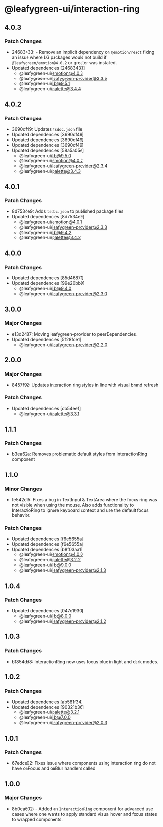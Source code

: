# @leafygreen-ui/interaction-ring

## 4.0.3

### Patch Changes

- 24683433: - Remove an implicit dependency on `@emotion/react` fixing an issue where LG packages would not build if `@leafygreen/emotion@4.0.2` or greater was installed.
- Updated dependencies [24683433]
  - @leafygreen-ui/emotion@4.0.3
  - @leafygreen-ui/leafygreen-provider@2.3.5
  - @leafygreen-ui/lib@9.5.1
  - @leafygreen-ui/palette@3.4.4

## 4.0.2

### Patch Changes

- 3690df49: Updates `tsdoc.json` file
- Updated dependencies [3690df49]
- Updated dependencies [3690df49]
- Updated dependencies [3690df49]
- Updated dependencies [58a5a05e]
  - @leafygreen-ui/lib@9.5.0
  - @leafygreen-ui/emotion@4.0.2
  - @leafygreen-ui/leafygreen-provider@2.3.4
  - @leafygreen-ui/palette@3.4.3

## 4.0.1

### Patch Changes

- 8d7534e9: Adds `tsdoc.json` to published package files
- Updated dependencies [8d7534e9]
  - @leafygreen-ui/emotion@4.0.1
  - @leafygreen-ui/leafygreen-provider@2.3.3
  - @leafygreen-ui/lib@9.4.2
  - @leafygreen-ui/palette@3.4.2

## 4.0.0

### Patch Changes

- Updated dependencies [85d46871]
- Updated dependencies [99e20bb9]
  - @leafygreen-ui/lib@9.4.0
  - @leafygreen-ui/leafygreen-provider@2.3.0

## 3.0.0

### Major Changes

- e13d2487: Moving leafygreen-provider to peerDependencies.
- Updated dependencies [5f28fce1]
  - @leafygreen-ui/leafygreen-provider@2.2.0

## 2.0.0

### Major Changes

- 8457f92: Updates interaction ring styles in line with visual brand refresh

### Patch Changes

- Updated dependencies [cb54eef]
  - @leafygreen-ui/palette@3.3.1

## 1.1.1

### Patch Changes

- b3ea62a: Removes problematic default styles from InteractionRing component

## 1.1.0

### Minor Changes

- fe542c15: Fixes a bug in TextInput & TextArea where the focus ring was not visible when using the mouse. Also adds functionality to InteractioRing to ignore keyboard context and use the default focus behavior.

### Patch Changes

- Updated dependencies [f6e5655a]
- Updated dependencies [f6e5655a]
- Updated dependencies [b8f03aa1]
  - @leafygreen-ui/emotion@4.0.0
  - @leafygreen-ui/palette@3.2.2
  - @leafygreen-ui/lib@9.0.0
  - @leafygreen-ui/leafygreen-provider@2.1.3

## 1.0.4

### Patch Changes

- Updated dependencies [047c1930]
  - @leafygreen-ui/lib@8.0.0
  - @leafygreen-ui/leafygreen-provider@2.1.2

## 1.0.3

### Patch Changes

- b1854dd8: InteractionRing now uses focus blue in light and dark modes.

## 1.0.2

### Patch Changes

- Updated dependencies [ab581f34]
- Updated dependencies [90321b36]
  - @leafygreen-ui/palette@3.2.1
  - @leafygreen-ui/lib@7.0.0
  - @leafygreen-ui/leafygreen-provider@2.0.3

## 1.0.1

### Patch Changes

- 67edce02: Fixes issue where components using interaction ring do not have onFocus and onBlur handlers called

## 1.0.0

### Major Changes

- 8b0ea602: - Added an `InteractionRing` component for advanced use cases where one wants to apply standard visual hover and focus states to wrapped components.
